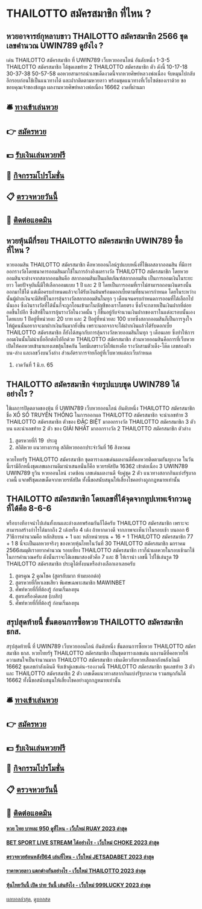 # THAILOTTO สมัครสมาชิก ที่ไหน ?
## หวยอาจารย์กุหลาบขาว THAILOTTO สมัครสมาชิก 2566 ชุดเลขคำนวณ UWIN789 ดูยังไง ?
เด่น THAILOTTO สมัครสมาชิก ที่ UWIN789 เว็บหวยออนไลน์ อันดับหนึ่ง 1-3-5 THAILOTTO สมัครสมาชิก ได้ชุดเลขท้าย 2 THAILOTTO สมัครสมาชิก ตัว ดังนี้
10-17-18
30-37-38
50-57-58
คอหวยสามารถนำเลขเด็ดงวดนี้จากหวยศิษย์หลวงพ่อเนื่อง จับหมุนไปกลับอีกรอบก่อนใช้เป็นแนวทางได้ และฝากติดตามหวยลาว พร้อมชุดแนวทางที่เว็บไซต์ของเราด้วย
ขอขอบคุณเจ้าของข้อมูล
ผลงานหวยศิษย์หลวงพ่อเนื่อง 16662 งวดที่ผ่านมา


## 🛎 [ทางเข้าเล่นหวย](https://bit.ly/3BG5bNw)
## 👉 [สมัครหวย](https://bit.ly/3BG5bNw)
## 💵 [รับเงินเล่นหวยฟรี](https://bit.ly/3C3mvgS)
## 👑 [กิจกรรมโปรโมชั่น](https://bit.ly/3C3mvgS)
## 📋 [ตรวจหวยวันนี้](https://bit.ly/3C3mvgS)
## 📱 [ติดต่อแอดมิน](https://bit.ly/3C3mvgS)

## หวยหุ้นมีกี่รอบ THAILOTTO สมัครสมาชิก UWIN789 ซื้อที่ไหน ?
หวยออมสิน THAILOTTO สมัครสมาชิก คือหวยออนไลน์รูปแบบหนึ่งที่ใช้ผลสลากออมสิน ที่มีการออกรางวัลโดยธนาคารออมสินมาใช้ในการอ้างอิงผลรางวัล THAILOTTO สมัครสมาชิก โดยหวยออมสินจะต่างจากสลากออมสินคือ สลากออมสินเป็นผลิตภัณฑ์สลากออมสิน เป็นการออมเงินในระยะยาว โดยปัจจุบันนี้มีให้เลือกออมแบบ 1 ปี และ 2 ปี โดยเป็นการออมที่เราไม่สามารถถอนเงินตรงนั้นออกมาใช้ได้ แต่เมื่อครบกำหนดแล้วจะได้รับเงินต้นพร้อมดอกเบี้ยตามที่ธนาคารกำหนด
โดยในระหว่างนั้นผู้ฝากเงินจะมีสิทธิ์ในการลุ้นรางวัลสลากออมสินในทุก ๆ เดือนจนครบกำหนดการออมที่ได้เลือกไปนั่นเอง ซึ่งเงินรางวัลที่ได้นั้นก็จะถูกโอนเข้ามาในบัญชีของเราโดยตรง ซึ่งก็จะกลายเป็นเงินฝากที่ต่อยอดขึ้นไปอีก ซึ่งสิทธิ์ในการลุ้นรางวัลในงวดนั้น ๆ ก็ขึ้นอยู่กับจำนวนเงินฝากของเราในแต่ละรอบนั้นเอง โดยแบบ 1 ปีอยู่ที่หน่วยละ 20 บาท และ 2 ปีอยู่ที่หน่วยละ 100 บาทซึ่งสลากออมสินก็เป็นการจูงใจให้ผู้คนนั้นอยากจะมาฝากเงินกันมากยิ่งขึ้น เพราะนอกจากจะได้ฝากเงินแล้วได้รับดอกเบี้ย THAILOTTO สมัครสมาชิก ก็ยังได้สนุกกับการลุ้นรางวัลหวยออมสินในทุก ๆ เดือนเลย ซึ่งทำให้การออมเงินนั้นไม่น่าเบื่ออีกต่อไปอีกด้วย THAILOTTO สมัครสมาชิก ส่วนหวยออมสินคือการที่เว็บหวยเปิดให้คอหวยเข้ามาแทงเลขลุ้นโชคกัน โดยมีเลขรางวัลให้แทงคือ รางวัลสามตัวเต็ง-โต๊ด เลขสองตัวบน-ล่าง และเลขวิ่งบนวิ่งล่าง ส่วนอัตราการจ่ายก็อยู่ที่เว็บหวยแต่ละเว็บกำหนด
1. งวดวันที่ 1 มิ.ย. 65

## THAILOTTO สมัครสมาชิก จ่ายรูปแบบชุด UWIN789 ได้อย่างไร ?
ใช้ผลการปิดตลาดของหุ้น ที่ UWIN789 เว็บหวยออนไลน์ อันดับหนึ่ง THAILOTTO สมัครสมาชิก ชื่อ XỔ SỐ TRUYỀN THỐNG
ในการออกผล THAILOTTO สมัครสมาชิก จะนำเลขท้าย 3 THAILOTTO สมัครสมาชิก ตัวของ ĐẶC BIỆT มาออกรางวัล THAILOTTO สมัครสมาชิก 3 ตัวบน และนำเลขท้าย 2 ตัว ของ GIẢI NHẤT มาออกรางวัล 2 THAILOTTO สมัครสมาชิก ตัวล่าง
1. สูตรหวยยี่กี 19  ประตู
2. สถิติหวย แนวทางการดู สถิติหวยออกประจำวันที่ 16 สิงหาคม

หวยไทยรัฐ THAILOTTO สมัครสมาชิก ชุดตารางเลขเด่นผลงานดีที่คอหวยติดตามกันทุกงวด ในวันนี้เรามีอีกหนึ่งชุดเลขผลงานดีมานำเสนอนั่นก็คือ หวยรหัสปิด 16362 เข้าต่อเนื่อง 3 UWIN789 UWIN789 ยูวิน หวยออนไลน์ งวดซ้อน เลขเด่นผลงานดี จับคู่ชุด 2 ตัว แนวทางสลากกินแบ่งรัฐบาลงวดนี้ แจกฟรีชุดเลขเด็ดจากหวยรหัสปิด ทั้งนี้ขอสนับสนุนให้เสี่ยงโชคอย่างถูกกฎหมายเท่านั้น

## THAILOTTO สมัครสมาชิก โดยเลขที่ได้จุดจากทูปเทพเจ้ากวนอู ที่ได้คือ 8-6-6
หรือบางทีอาจนำไปเล่นทั้งบนและล่างเลยพร้อมกันก็ได้ครับ THAILOTTO สมัครสมาชิก เพราะจะสามารถสร้างกำไรได้มากถึง 2 เด้งหรือ 4 เด้ง ถ้าหากดวงดี
จากภาพจะเห็นว่าในรอบเช้า บนออก 6 7วิธีการคำนวณคือ หลักสิบบน + 1 และ หลักหน่วยบน + 16 + 1 THAILOTTO สมัครสมาชิก 77 + 1 8
นี่จะเป็นผลหวยจริงๆ ของหวยหุ้นไทยในวันที่ 30 THAILOTTO สมัครสมาชิก มกราคม 2566สมมุติเราอยากคำนวณ รอบเที่ยง THAILOTTO สมัครสมาชิก เราก็นำผลหวยในรอบเช้ามาใช้ในการคำนวณครับ
ดังนั้นเราจะได้เลขมาสองตัวคือ 7 และ 8 ให้เรานำ เลขนี้ ไปใช้เล่นรูด 19 THAILOTTO สมัครสมาชิก ประตูได้ทั้งบนหรือล่างเลือกเอาเลยครับ
1. สูตรคูณ 2 คูณโชค (สูตรลับมาก ห้ามบอกต่อ)
2. สูตรหวยยี่กี่หาเลขเสียว พิเศษเฉพาะสมาชิก MAWINBET
3. ศัพท์หวยยี่กี่ที่ต้องรู้ ก่อนเริ่มลงทุน
4. สูตรเครื่องคิดเลข (เบสิก)
5. ศัพท์หวยยี่กี่ที่ต้องรู้ ก่อนเริ่มลงทุน

## สรุปสุดท้ายนี้ ขั้นตอนการซื้อหวย THAILOTTO สมัครสมาชิก ธกส.
สรุปสุดท้ายนี้ ที่ UWIN789 เว็บหวยออนไลน์ อันดับหนึ่ง ขั้นตอนการซื้อหวย THAILOTTO สมัครสมาชิก ธกส. หวยไทยรัฐ THAILOTTO สมัครสมาชิก เป็นชุดตารางเลขเด่น ผลงานดีที่คอหวยให้ความสนใจเป็นจำนวนมาก THAILOTTO สมัครสมาชิก เช่นเดียวกับหวยเสือตกถังพลังเงินดี 16662 ชุดเลขกำลังเดินดี จับเข้าคู่เลขเด่น-รองงวดนี้ THAILOTTO สมัครสมาชิก ชุดเลขท้าย 3 ตัว และ THAILOTTO สมัครสมาชิก 2 ตัว เลขเด็ดแนวทางสลากกินแบ่งรัฐบาลงวด รวมสนุกกันได้ 16662 ทั้งนี้ขอสนับสนุนให้เสี่ยงโชคอย่างถูกกฎหมายเท่านั้น

## 🛎 [ทางเข้าเล่นหวย](https://bit.ly/3BG5bNw)
## 👉 [สมัครหวย](https://bit.ly/3BG5bNw)
## 💵 [รับเงินเล่นหวยฟรี](https://bit.ly/3C3mvgS)
## 👑 [กิจกรรมโปรโมชั่น](https://bit.ly/3C3mvgS)
## 📋 [ตรวจหวยวันนี้](https://bit.ly/3C3mvgS)
## 📱 [ติดต่อแอดมิน](https://bit.ly/3C3mvgS)

#### [หวย ไทย บาทละ 950 ดูที่ไหน - เว็บใหม่ RUAY 2023 ล่าสุด](https://atom.io/themes/หวย%20ไทย%20บาทละ%20950%20ดูที่ไหน%20-%20เว็บใหม่%20ruay%202023%20ล่าสุด)
#### [BET SPORT LIVE STREAM ได้อย่างไร - เว็บใหม่ CHOKE 2023 ล่าสุด](https://atom.io/themes/bet%20sport%20live%20stream%20ได้อย่างไร%20-%20เว็บใหม่%20choke%202023%20ล่าสุด)
#### [ตรวจหวยย้อนหลังปี64 เล่นที่ไหน - เว็บใหม่ JETSADABET 2023 ล่าสุด](https://atom.io/themes/ตรวจหวยย้อนหลังปี64%20เล่นที่ไหน%20-%20เว็บใหม่%20jetsadabet%202023%20ล่าสุด)
#### [ราคาหวยลาว แตกต่างกันอย่างไร - เว็บใหม่ THAILOTTO 2023 ล่าสุด](https://atom.io/themes/ราคาหวยลาว%20แตกต่างกันอย่างไร%20-%20เว็บใหม่%20thailotto%202023%20ล่าสุด)
#### [หุ้นไทยวันนี้ เปิด บ่าย วันนี้ เล่นยังไง - เว็บใหม่ 999LUCKY 2023 ล่าสุด](https://atom.io/themes/หุ้นไทยวันนี้%20เปิด%20บ่าย%20วันนี้%20เล่นยังไง%20-%20เว็บใหม่%20999lucky%202023%20ล่าสุด)

[ผลบอลล่าสุด](https://siamsport.tv "ผลบอลล่าสุด"), [ดูบอลสด](https://siamsport.tv/ดูบอลสด "ดูบอลสด")